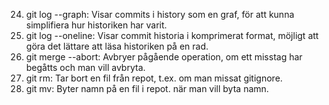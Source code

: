 24. git log --graph: Visar commits i history som en graf, för att kunna simplifiera hur historiken har varit.
25. git log --oneline: Visar commit historia i komprimerat format, möjligt att göra det lättare att läsa historiken på en rad.
26. git merge  --abort: Avbryer pågående operation, om ett misstag har begåtts och man vill avbryta.
27. git rm: Tar bort en fil från repot, t.ex. om man missat gitignore.
28. git mv: Byter namn på en fil i repot. när man vill byta namn.